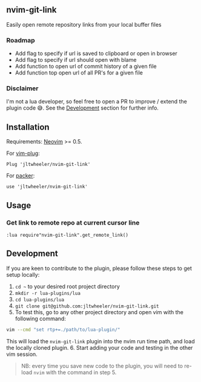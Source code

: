 ## nvim-git-link
Easily open remote repository links from your local buffer files

### Roadmap

- Add flag to specify if url is saved to clipboard or open in browser
- Add flag to specify if url should open with blame
- Add function to open url of commit history of a given file
- Add function top open url of all PR's for a given file

### Disclaimer

I'm not a lua developer, so feel free to open a PR to improve / extend 
the plugin code 😅. See the [Development](#development) section for further info.

## Installation

Requirements: [Neovim](https://neovim.io/) >= 0.5.

For [vim-plug](https://github.com/junegunn/vim-plug):
```
Plug 'jltwheeler/nvim-git-link'
```
For [packer](https://github.com/wbthomason/packer.nvim):
```
use 'jltwheeler/nvim-git-link'
```

## Usage

### Get link to remote repo at current cursor line

```
:lua require"nvim-git-link".get_remote_link()
```

## Development

If you are keen to contribute to the plugin, please follow these steps to
get setup locally:

1. `cd ~` to your desired root project directory
2. `mkdir -r lua-plugins/lua`
3. `cd lua-plugins/lua`
4. `git clone git@github.com:jltwheeler/nvim-git-link.git`
5. To test this, go to any other project directory and open vim with the following
command:
```sh
vim --cmd "set rtp+=./path/to/lua-plugin/"
```
This will load the `nvim-git-link` plugin into the nvim run time path, and 
load the locally cloned plugin.
6. Start adding your code and testing in the other vim session. 

> NB: every time you save new code to the plugin, you will need to re-load 
`nvim` with the command in step 5.

